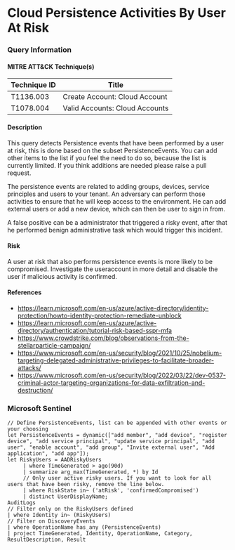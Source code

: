 # Cloud Persistence Activities By User At Risk
### Query Information
#### MITRE ATT&CK Technique(s)

| Technique ID  | Title                          |
| ------------- | ------------------------------ |
| T1136.003 | Create Account: Cloud Account  |
| T1078.004 | Valid Accounts: Cloud Accounts |
#### Description
This query detects Persistence events that have been performed by a user at risk, this is done based on the subset PersistenceEvents. You can add other items to the list if you feel the need to do so, because the list is currently limited. If you think additions are needed please raise a pull request. 

The persistence events are related to adding groups, devices, service principles and users to your tenant. An adversary can perform those activities to ensure that he will keep access to the environment. He can add external users or add a new device, which can then be user to sign in from.

A false positive can be a administrator that triggered a risky event, after that he performed benign administrative task which would trigger this incident. 
#### Risk
A user at risk that also performs persistence events is more likely to be compromised. Investigate the useraccount in more detail and disable the user if malicious activity is confirmed. 
#### References
- https://learn.microsoft.com/en-us/azure/active-directory/identity-protection/howto-identity-protection-remediate-unblock
- https://learn.microsoft.com/en-us/azure/active-directory/authentication/tutorial-risk-based-sspr-mfa
- https://www.crowdstrike.com/blog/observations-from-the-stellarparticle-campaign/
- https://www.microsoft.com/en-us/security/blog/2021/10/25/nobelium-targeting-delegated-administrative-privileges-to-facilitate-broader-attacks/
- https://www.microsoft.com/en-us/security/blog/2022/03/22/dev-0537-criminal-actor-targeting-organizations-for-data-exfiltration-and-destruction/
### Microsoft Sentinel
```kusto
// Define PersistenceEvents, list can be appended with other events or your choosing
let PersistenceEvents = dynamic(["add member", "add device", "register device", "add service principal", "update service principal", "add user", "enable account", "add group", "Invite external user", "Add application", "add app"]);
let RiskyUsers = AADRiskyUsers
     | where TimeGenerated > ago(90d)
     | summarize arg_max(TimeGenerated, *) by Id
     // Only user active risky users. If you want to look for all users that have been risky, remove the line below.
     | where RiskState in~ ('atRisk', 'confirmedCompromised')
     | distinct UserDisplayName;
AuditLogs
// Filter only on the RiskyUsers defined
| where Identity in~ (RiskyUsers)
// Filter on DiscoveryEvents
| where OperationName has_any (PersistenceEvents)
| project TimeGenerated, Identity, OperationName, Category, ResultDescription, Result
```
